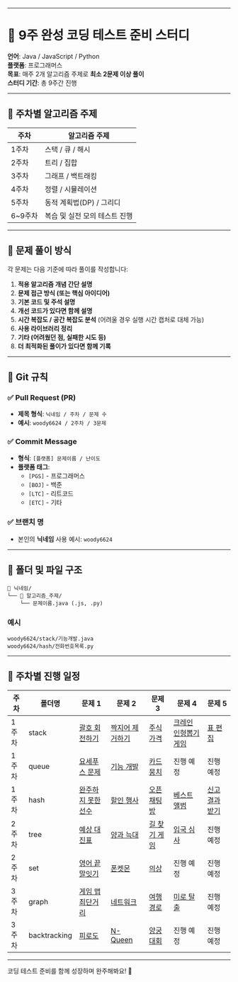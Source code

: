 -----

# 📘 9주 완성 코딩 테스트 준비 스터디
**언어**: Java / JavaScript / Python <br>
**플랫폼**: 프로그래머스 <br>
**목표**: 매주 2개 알고리즘 주제로 **최소 2문제 이상 풀이** <br>
**스터디 기간**: 총 9주간 진행 <br>

-----

## 📅 주차별 알고리즘 주제

| 주차 | 알고리즘 주제 |
|---|---|
| 1주차 | 스택 / 큐 / 해시 |
| 2주차 | 트리 / 집합 |
| 3주차 | 그래프 / 백트래킹 |
| 4주차 | 정렬 / 시뮬레이션 |
| 5주차 | 동적 계획법(DP) / 그리디 |
| 6\~9주차 | 복습 및 실전 모의 테스트 진행 |

-----

## 🧠 문제 풀이 방식

각 문제는 다음 기준에 따라 풀이를 작성합니다:

1.  **적용 알고리즘 개념 간단 설명**
2.  **문제 접근 방식 (또는 핵심 아이디어)**
3.  **기본 코드 및 주석 설명**
4.  **개선 코드가 있다면 함께 설명**
5.  **시간 복잡도 / 공간 복잡도 분석**
    (어려울 경우 실행 시간 캡처로 대체 가능)
6.  **사용 라이브러리 정리**
7.  **기타 (어려웠던 점, 실패한 시도 등)**
8.  **더 최적화된 풀이가 있다면 함께 기록**

-----

## 📌 Git 규칙

### ✅ Pull Request (PR)

  * **제목 형식**: `닉네임 / 주차 / 문제 수`
  * **예시**: `woody6624 / 2주차 / 3문제`

### ✅ Commit Message

  * **형식**: `[플랫폼] 문제이름 / 난이도`
  * **플랫폼 태그**:
      * `[PGS]` - 프로그래머스
      * `[BOJ]` - 백준
      * `[LTC]` - 리트코드
      * `[ETC]` - 기타

### ✅ 브랜치 명

  * 본인의 **닉네임** 사용
    예시: `woody6624`

-----

## 📂 폴더 및 파일 구조

```
📁 닉네임/
└── 📁 알고리즘_주제/
    └── 문제이름.java (.js, .py)
```

### 예시

```
woody6624/stack/기능개발.java
woody6624/hash/전화번호목록.py
```

-----

## 🚀 주차별 진행 일정 

| 주차 | 폴더명 | 문제 1 | 문제 2 | 문제 3 | 문제 4 | 문제 5 |
|---|---|---|---|---|---|---|
| 1주차 | stack | [괄호 회전하기](https://school.programmers.co.kr/learn/courses/30/lessons/76502) | [짝지어 제거하기](https://school.programmers.co.kr/learn/courses/30/lessons/12973) | [주식가격](https://school.programmers.co.kr/learn/courses/30/lessons/42584?language=python3?language=python3) | [크레인 인형뽑기 게임](https://school.programmers.co.kr/learn/courses/30/lessons/64061) | [표 편집](https://school.programmers.co.kr/learn/courses/30/lessons/81303?language=python&gad_source=1&gad_campaignid=22199869887&gbraid=0AAAAAC_c4nBhlCfaUxmyz-tbbGFdPep-v&gclid=CjwKCAjwprjDBhBTEiwA1m1d0nhO9hueoT4-0Ggskxmplgbp83XAfnMw0BKjNGqy_D_zLxueAXamChoCsOEQAvD_BwE) |
| 1주차 | queue | [요세푸스 문제](https://www.acmicpc.net/problem/1158) | [기능 개발](https://school.programmers.co.kr/learn/courses/30/lessons/42586?gad_source=1&gad_campaignid=22366107751&gbraid=0AAAAAC_c4nDClRPieksWM_BhlaRPapxgX&gclid=CjwKCAjwprjDBhBTEiwA1m1d0qschimKA7OGEY8_XJYWyyaiA-SStTSrpA36d1eEa32oWQc-j-tB4BoC7yQQAvD_BwE) | [카드 뭉치](https://school.programmers.co.kr/learn/courses/30/lessons/159994?gad_source=1&gad_campaignid=22366107751&gbraid=0AAAAAC_c4nDClRPieksWM_BhlaRPapxgX&gclid=CjwKCAjwprjDBhBTEiwA1m1d0oukse85ZxqT6yZLmxICtmGZJEfPx2r-3pmSpsR3KNjiSCAIWgoMvxoC9xcQAvD_BwE) | 진행 예정 | 진행 예정 |
| 1주차 | hash | [완주하지 못한 선수](https://school.programmers.co.kr/learn/courses/30/lessons/42576) | [할인 행사](https://school.programmers.co.kr/learn/courses/30/lessons/131127?gad_source=1&gad_campaignid=22366107751&gbraid=0AAAAAC_c4nDClRPieksWM_BhlaRPapxgX&gclid=CjwKCAjwprjDBhBTEiwA1m1d0nM9OSSygjnx5PD40VVrkfcLHX8p1JQ4jMioR_K7tvqM0bT8tJTrTRoCC4kQAvD_BwE) | [오픈 채팅방](https://school.programmers.co.kr/learn/courses/30/lessons/42888?gad_source=1&gad_campaignid=22366107751&gbraid=0AAAAAC_c4nDClRPieksWM_BhlaRPapxgX&gclid=CjwKCAjwprjDBhBTEiwA1m1d0lwE8Ep_nV0tCfoDOpvo7qZ7JmTpkkwsfaNAheth2ku90myBwgHCpRoC3m0QAvD_BwE) | [베스트 앨범](https://school.programmers.co.kr/learn/courses/30/lessons/42579?gad_source=1&gad_campaignid=22366107751&gbraid=0AAAAAC_c4nDClRPieksWM_BhlaRPapxgX&gclid=CjwKCAjwprjDBhBTEiwA1m1d0uCvYxaWLaGTXvYByZvURINugAYj2BcALVhkMDxMpWLgWUK-YKleHhoCryAQAvD_BwE) | [신고 결과 받기](https://school.programmers.co.kr/learn/courses/30/lessons/92334) |
| 2주차 | tree | [예상 대진표](https://school.programmers.co.kr/learn/courses/30/lessons/12985) | [양과 늑대](https://school.programmers.co.kr/learn/courses/30/lessons/92343) | [길 찾기 게임](https://school.programmers.co.kr/learn/courses/30/lessons/42892) | [입국 심사](https://school.programmers.co.kr/learn/courses/30/lessons/43238) | 진행 예정 |
| 2주차 | set | [영어 끝말잇기](https://school.programmers.co.kr/learn/courses/30/lessons/12981) | [폰켓몬](https://school.programmers.co.kr/learn/courses/30/lessons/1845) | [의상](https://school.programmers.co.kr/learn/courses/30/lessons/42578) | 진행 예정 | 진행 예정 |
| 3주차 | graph | [게임 맵 최단거리](https://school.programmers.co.kr/learn/courses/30/lessons/1844) | [네트워크](https://school.programmers.co.kr/learn/courses/30/lessons/43162) | [여행경로](https://school.programmers.co.kr/learn/courses/30/lessons/43164) | [미로 탈출](https://school.programmers.co.kr/learn/courses/30/lessons/159993) | 진행 예정 |
| 3주차 | backtracking | [피로도](https://school.programmers.co.kr/learn/courses/30/lessons/87946) | [N-Queen](https://school.programmers.co.kr/learn/courses/30/lessons/12952) | [양궁 대회](https://school.programmers.co.kr/learn/courses/30/lessons/92342) | 진행 예정 | 진행 예정 |



-----

코딩 테스트 준비를 함께 성장하며 완주해봐요\! 💪
